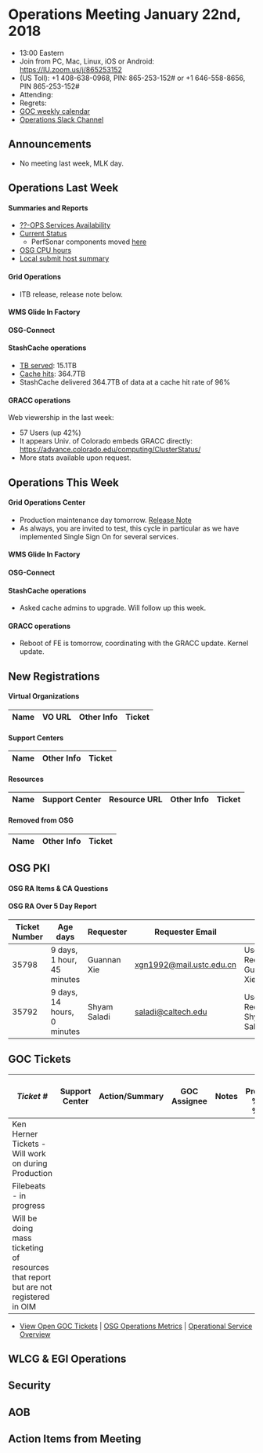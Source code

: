 # Operations Meeting January 22nd, 2018
   * 13:00 Eastern 
   * Join from PC, Mac, Linux, iOS or Android: https://IU.zoom.us/j/865253152
   * (US Toll): +1 408-638-0968, PIN: 865-253-152# or +1 646-558-8656, PIN 865-253-152#
   * Attending: 
   * Regrets: 
   * [GOC weekly calendar](http://www.google.com/calendar/embed?src=c1htpcfoe6btrtc7n3uddg8mvs%40group.calendar.google.com&ctz=America/New_York)
   * [Operations Slack Channel](https://opensciencegrid.slack.com/messages/C5GAYBGA0/)

## Announcements
   * No meeting last week, MLK day.

## Operations Last Week
#### Summaries and Reports
   * [??-OPS Services Availability](http://monitor.grid.iu.edu/availability/avail_week_overview.html)
   * [Current Status](http://monitor.grid.iu.edu/availability/production.html)
      * PerfSonar components moved [here](http://monitor.grid.iu.edu/availability/perfsonar.html)
   * [OSG CPU hours](http://tinyurl.com/mf96b88)
   * [Local submit host summary](http://osg-flock.grid.iu.edu/overview/)
   
#### Grid Operations 
   * ITB release, release note below.
   
#### WMS Glide In Factory
 
#### OSG-Connect
 
#### StashCache operations
   * [TB served](http://tinyurl.com/ydaereyo): 15.1TB
   * [Cache hits](http://tinyurl.com/ydaereyo): 364.7TB 
   * StashCache delivered 364.7TB of data at a cache hit rate of 96%
   
####  GRACC operations

Web viewership in the last week:
   * 57 Users (up 42%)
   * It appears Univ. of Colorado embeds GRACC directly: https://advance.colorado.edu/computing/ClusterStatus/
   * More stats available upon request.
   

## Operations This Week
   
#### Grid Operations Center
   * Production maintenance day tomorrow. [Release Note](http://osggoc.blogspot.com/2018/01/operations-service-update-wednesday.html)
   * As always, you are invited to test, this cycle in particular as we have implemented Single Sign On for several services.
     
#### WMS Glide In Factory
   
#### OSG-Connect 
   
#### StashCache operations

   * Asked cache admins to upgrade.  Will follow up this week.

#### GRACC operations

   * Reboot of FE is tomorrow, coordinating with the GRACC update.  Kernel update.

## New Registrations

#### Virtual Organizations
| Name | VO URL | Other Info | Ticket |
| ---- | ------ | ---------- | ------ |

#### Support Centers
| Name | Other Info | Ticket |
| ---- | ---------- | ------ |

#### Resources
| Name | Support Center | Resource URL | Other Info | Ticket |
| ---- | -------------- | ------------ | ---------- | ------ |


#### Removed from OSG
| Name | Other Info | Ticket |
| ---- | ---------- | ------ |

## OSG PKI

#### OSG RA Items & CA Questions

#### OSG RA Over 5 Day Report
| Ticket Number	|Age days	|Requester	|Requester Email		|Request |
| --------- | ------- | --------- | ----------------- | ------ |
| 35798 | 9 days, 1 hour, 45 minutes | Guannan Xie | xgn1992@mail.ustc.edu.cn | User Certificate Request for Guannan Xie(VO:BNL) |
| 35792 | 9 days, 14 hours, 0 minutes | Shyam Saladi | saladi@caltech.edu | User Certificate Request for Shyam Saladi(VO:NERSC) |

## GOC Tickets

| *Ticket #* | Support Center | Action/Summary | GOC Assignee | Notes | VO Present? %X% %Y%|
| ---------- | -------------- | -------------- | ------------ | ----- | ------------------ |
| Ken Herner Tickets - Will work on during Production |
| Filebeats - in progress|
| Will be doing mass ticketing of resources that report but are not registered in OIM | 

   * [View Open GOC Tickets](https://ticket.grid.iu.edu/goc/list/open) | [OSG Operations Metrics](https://twiki.grid.iu.edu/bin/view/Operations/TicketReports) | [Operational Service Overview](http://myosg.grid.iu.edu/miscstatus?count_sg_1&count_active=on&count_enabled=on&datasource=status)


## WLCG & EGI Operations

## Security 

## AOB
   
## Action Items from Meeting

   
